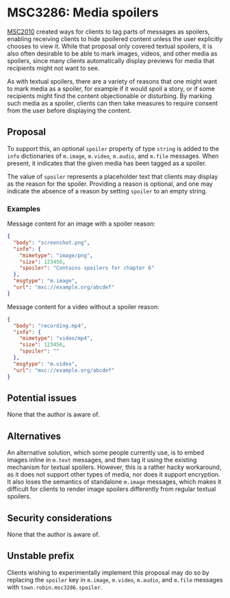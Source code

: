 # MSC3286: Media spoilers

[MSC2010](2010-spoilers.md) created ways for clients to tag parts of messages as
spoilers, enabling receiving clients to hide spoilered content unless the user
explicitly chooses to view it. While that proposal only covered textual
spoilers, it is also often desirable to be able to mark images, videos, and
other media as spoilers, since many clients automatically display previews for
media that recipients might not want to see.

As with textual spoilers, there are a variety of reasons that one might want to
mark media as a spoiler, for example if it would spoil a story, or if some
recipients might find the content objectionable or disturbing. By marking such
media as a spoiler, clients can then take measures to require consent from the
user before displaying the content.

## Proposal

To support this, an optional `spoiler` property of type `string` is added to the
`info` dictionaries of `m.image`, `m.video`, `m.audio`, and `m.file` messages.
When present, it indicates that the given media has been tagged as a spoiler.

The value of `spoiler` represents a placeholder text that clients may display as
the reason for the spoiler. Providing a reason is optional, and one may indicate
the absence of a reason by setting `spoiler` to an empty string.

### Examples

Message content for an image with a spoiler reason:

```json
{
  "body": "screenshot.png",
  "info": {
    "mimetype": "image/png",
    "size": 123456,
    "spoiler": "Contains spoilers for chapter 6"
  },
  "msgtype": "m.image",
  "url": "mxc://example.org/abcdef"
}
```

Message content for a video without a spoiler reason:

```json
{
  "body": "recording.mp4",
  "info": {
    "mimetype": "video/mp4",
    "size": 123456,
    "spoiler": ""
  },
  "msgtype": "m.video",
  "url": "mxc://example.org/abcdef"
}
```

## Potential issues

None that the author is aware of.

## Alternatives

An alternative solution, which some people currently use, is to embed images
inline in `m.text` messages, and then tag it using the existing mechanism for
textual spoilers. However, this is a rather hacky workaround, as it does not
support other types of media, nor does it support encryption. It also loses the
semantics of standalone `m.image` messages, which makes it difficult for clients
to render image spoilers differently from regular textual spoilers.

## Security considerations

None that the author is aware of.

## Unstable prefix

Clients wishing to experimentally implement this proposal may do so by replacing
the `spoiler` key in `m.image`, `m.video`, `m.audio`, and `m.file` messages with
`town.robin.msc3286.spoiler`.
